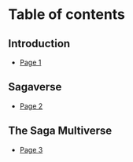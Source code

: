 # Table of contents

## Introduction

* [Page 1](README.md)

## Sagaverse

* [Page 2](sagaverse/page-2.md)

## The Saga Multiverse

* [Page 3](the-saga-multiverse/page-3.md)
